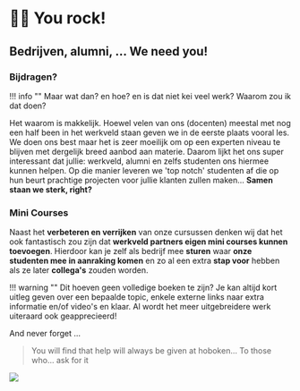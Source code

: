 # 🦸‍♂️ You rock!

## Bedrijven, alumni, ... We need you!

### Bijdragen?

!!! info ""
    Maar wat dan? en hoe? en is dat niet kei veel werk? Waarom zou ik dat doen?

Het waarom is makkelijk. Hoewel velen van ons \(docenten\) meestal met nog een half been in het werkveld staan geven we in de eerste plaats vooral les. We doen ons best maar het is zeer moeilijk om op een experten niveau te blijven met dergelijk breed aanbod aan materie. Daarom lijkt het ons super interessant dat jullie: werkveld, alumni en zelfs studenten ons hiermee kunnen helpen. Op die manier leveren we 'top notch' studenten af die op hun beurt prachtige projecten voor jullie klanten zullen maken... **Samen staan we sterk, right?**

### Mini Courses

Naast het **verbeteren en verrijken** van onze cursussen denken wij dat het ook fantastisch zou zijn dat **werkveld partners eigen mini courses kunnen toevoegen**. Hierdoor kan je zelf als bedrijf mee **sturen** waar **onze studenten mee in aanraking komen** en zo al een extra **stap voor** hebben als ze later **collega's** zouden worden.

!!! warning ""
    Dit hoeven geen volledige boeken te zijn? Je kan altijd kort uitleg geven over een bepaalde topic, enkele externe links naar extra informatie en/of video's en klaar. Al wordt het meer uitgebreidere werk uiteraard ook geapprecieerd!

And never forget ...

> You will find that help will always be given at hoboken... To those who... ask for it

![](/_resources/images/hogbokenmeme.png)
